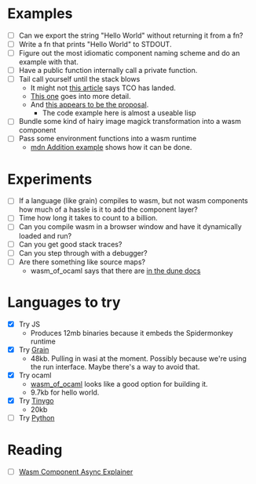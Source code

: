 # Examples

- [ ] Can we export the string "Hello World" without returning it from a fn?
- [ ] Write a fn that prints "Hello World" to STDOUT.
- [ ] Figure out the most idiomatic component naming scheme and do an example with that.
- [ ] Have a public function internally call a private function.
- [ ] Tail call yourself until the stack blows
  - It might not [this article](https://web.dev/blog/wasmgc-wasm-tail-call-optimizations-baseline) says TCO has landed.
  - [This one](https://v8.dev/blog/wasm-tail-call) goes into more detail.
  - And [this appears to be the proposal](https://github.com/WebAssembly/tail-call/blob/main/proposals/tail-call/Overview.md).
    - The code example here is almost a useable lisp
- [ ] Bundle some kind of hairy image magick transformation into a wasm component
- [ ] Pass some environment functions into a wasm runtime
  - [mdn Addition example](https://developer.mozilla.org/en-US/docs/WebAssembly/Reference/Numeric/Addition) shows how it can be done.

# Experiments

- [ ] If a language (like grain) compiles to wasm, but not wasm components how much of a hassle is it to add the component layer?
- [ ] Time how long it takes to count to a billion.
- [ ] Can you compile wasm in a browser window and have it dynamically loaded and run?
- [ ] Can you get good stack traces?
- [ ] Can you step through with a debugger?
- [ ] Are there something like source maps?
  - wasm_of_ocaml says that there are [in the dune docs](https://dune.readthedocs.io/en/latest/wasmoo.html)

# Languages to try

- [x] Try JS
  - Produces 12mb binaries because it embeds the Spidermonkey runtime
- [x] Try [Grain](http://grain-lang.org)
  - 48kb. Pulling in wasi at the moment. Possibly because we're using the run interface. Maybe there's a way to avoid that.
- [x] Try ocaml
  - [wasm_of_ocaml](https://github.com/ocsigen/js_of_ocaml/blob/master/README_wasm_of_ocaml.md) looks like a good option for building it.
  - 9.7kb for hello world.
- [x] Try [Tinygo](https://github.com/bytecodealliance/go-modules)
  - 20kb
- [ ] Try [Python](https://github.com/bytecodealliance/componentize-py)

# Reading

- [ ] [Wasm Component Async Explainer](https://github.com/WebAssembly/component-model/blob/main/design/mvp/Async.md#streams-and-futures)
